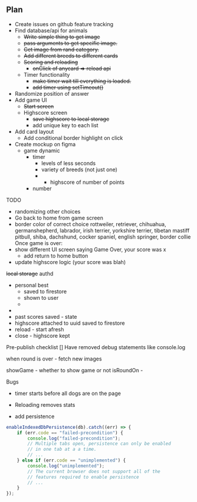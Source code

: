 ## Plan 
* Create issues on github feature tracking 
* Find database/api for animals
  * ~~Write simple thing to get image~~
  * ~~pass arguments to get specific image.~~
  * ~~Get image from rand category.~~
  * ~~Add different breeds to different cards~~
  * ~~Scoring and reloading~~
    * ~~onClick of anycard => reload api~~
  * Timer functionality 
    * ~~make timer wait till everything is loaded.~~
    * ~~add timer using setTimeout()~~
* Randomize position of answer
* Add game UI
  * ~~Start screen~~
  * Highscore screen
    * ~~save highscore to local storage~~
    * add unique key to each list
* Add card layout
  * Add conditional border highlight on click
* Create mockup on figma
  * game dynamic    
    * timer
      * levels of less seconds 
      * variety of breeds (not just one)
      * * highscore of number of points
    * number


TODO
* randomizing other choices
* Go back to home from game screen
* border color of correct choice
rottweiler, retriever, chihuahua, germanshepherd, labrador, irish terrier, yorkshire terrier, tibetan mastiff pitbull, shiba, dachshund, cocker spaniel, english springer, border collie
Once game is over: 
* show different UI screen saying Game Over, your score was x
  * add return to home button
* update highscore logic (your score was blah)

~~local storage~~
authd
* personal best 
  * saved to firestore 
  * shown to user
  * 
* 
* past scores saved  - state 
* highscore attached to uuid saved to firestore 
* reload - start afresh
* close - highscore kept

Pre-publish checklist
[] Have removed debug statements like console.log 

when round is over - fetch new images 

showGame - whether to show game or not 
isRoundOn - 

Bugs
* timer starts before all dogs are on the page 
* Reloading removes stats 

* add persistence 
```js
enableIndexedDbPersistence(db).catch((err) => {
    if (err.code == "failed-precondition") {
        console.log("failed-precondition");
        // Multiple tabs open, persistence can only be enabled
        // in one tab at a a time.
        // ...
    } else if (err.code == "unimplemented") {
        console.log("unimplemented");
        // The current browser does not support all of the
        // features required to enable persistence
        // ...
    }
});
```